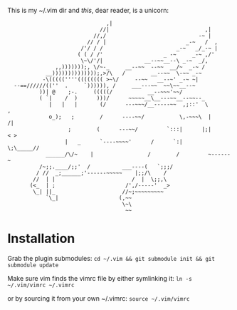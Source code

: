 This is my ~/.vim dir and _this_, dear reader, is a unicorn:


    
                                   ,|     
                                 //|                              ,|
                               //,/                             -~ |
                             // / |                         _-~   /  ,
                           /'/ / /                       _-~   _/_-~ |
                          ( ( / /'                   _ -~     _-~ ,/'
                           \~\/'/|             __--~~__--\ _-~  _/,
                   ,,)))))));, \/~-_     __--~~  --~~  __/~  _-~ /
                __))))))))))))));,>/\   /        __--~~  \-~~ _-~
               -\(((((''''(((((((( >~\/     --~~   __--~' _-~ ~|
      --==//////((''  .     `)))))), /     ___---~~  ~~\~~__--~ 
              ))| @    ;-.     (((((/           __--~~~'~~/
              ( `|    /  )      )))/      ~~~~~__\__---~~__--~~--_
                 |   |   |       (/      ---~~~/__-----~~  ,;::'  \         ,
                 o_);   ;        /      ----~~/           \,-~~~\  |       /|
                       ;        (      ---~~/         `:::|      |;|      < >
                      |   _      `----~~~~'      /      `:|       \;\_____// 
                ______/\/~    |                 /        /         ~------~
              /~;;.____/;;'  /          ___----(   `;;;/               
             / //  _;______;'------~~~~~    |;;/\    /          
            //  | |                        /  |  \;;,\              
           (<_  | ;                      /',/-----'  _>
            \_| ||_                     //~;~~~~~~~~~ 
                `\_|                   (,~~ 
                                        \~\ 
                                         ~~ 

Installation
============

Grab the plugin submodules:
`cd ~/.vim && git submodule init && git submodule update`


Make sure vim finds the vimrc file by either symlinking it:
`ln -s ~/.vim/vimrc ~/.vimrc`

or by sourcing it from  your own ~/.vimrc:
`source ~/.vim/vimrc`
